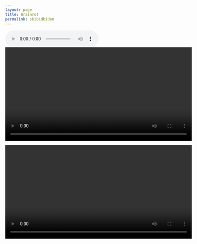 ```yaml
---
layout: page
title: Brainrot
permalink: skibidbiden
---
```


 <audio id="audioPlayer" controls>
    <source src="assets/dawg.mp3" type="audio/mpeg">
    Browser is bad (audio)
</audio>

<video id="videoPlayer" controls width="600">
    <source src="assets/Video-776.mp4" type="video/mp4">
    Browser is bad (vid)
</video>

<video id="videoPlayer2" controls width="600"><source src="assets/Video-144.mp4" type="video/mp4"></video>

<script>
document.addEventListener('DOMContentLoaded', (event) => {
   const videoPlayer = document.getElementById('videoPlayer');
   const videoPlayer2 = document.getELementById('videoPlayer2')
   const audioPlayer = document.getElementById('audioPlayer');

   audioPlayer.play().catch(error => {
      console.log('Audio playback failed:', error);
   });
   videoPlayer.play().catch(error => {
      console.log('Error playing video:', error);
   });

   videoPlayer.addEventListener('ended', () => {
      console.log('Video has ended.');
   });
      videoPlayer2.play().catch(error => {
      console.log('Error playing video:', error);
   });

   videoPlayer2.addEventListener('ended', () => {
      console.log('Video has ended.');
   });
});
</script>
